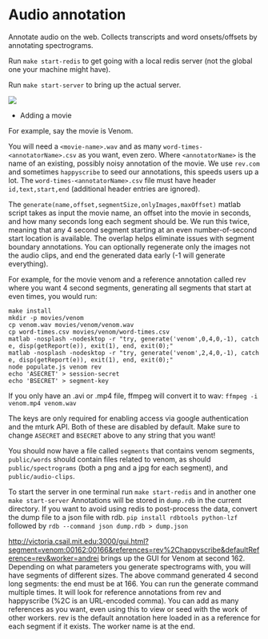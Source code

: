 Audio annotation
================

Annotate audio on the web. Collects transcripts and word onsets/offsets by annotating spectrograms.

Run `make start-redis` to get going with a local redis server (not the global one your machine might have).

Run `make start-server` to bring up the actual server.

![](https://raw.github.com/abarbu/audio-annotation/master/ui.jpg)

* Adding a movie

For example, say the movie is Venom.

You will need a `<movie-name>.wav` and as many `word-times-<annotatorName>.csv` as you
want, even zero. Where `<annotatorName>` is the name of an existing, possibly
noisy annotation of the movie. We use `rev.com` and sometimes `happyscribe` to
seed our annotations, this speeds users up a lot. The
`word-times-<annotatorName>.csv` file must have header `id,text,start,end`
(additional header entries are ignored).

The `generate(name,offset,segmentSize,onlyImages,maxOffset)` matlab script takes
as input the movie name, an offset into the movie in seconds, and how many
seconds long each segment should be. We run this twice, meaning that any 4
second segment starting at an even number-of-second start location is
available. The overlap helps eliminate issues with segment boundary
annotations. You can optionally regenerate only the images not the audio clips,
and end the generated data early (-1 will generate everything).

For example, for the movie venom and a reference annotation called rev where you
want 4 second segments, generating all segments that start at even times, you
would run:

```console
make install
mkdir -p movies/venom
cp venom.wav movies/venom/venom.wav
cp word-times.csv movies/venom/word-times.csv
matlab -nosplash -nodesktop -r "try, generate('venom',0,4,0,-1), catch e, disp(getReport(e)), exit(1), end, exit(0);"
matlab -nosplash -nodesktop -r "try, generate('venom',2,4,0,-1), catch e, disp(getReport(e)), exit(1), end, exit(0);"
node populate.js venom rev
echo 'ASECRET' > session-secret
echo 'BSECRET' > segment-key
```

If you only have an .avi or .mp4 file, ffmpeg will convert it to wav: `ffmpeg -i
venom.mp4 venom.wav`

The keys are only required for enabling access via google authentication and the
mturk API. Both of these are disabled by default. Make sure to change `ASECRET`
and `BSECRET` above to any string that you want!

You should now have a file called `segments` that contains venom segments,
`public/words` should contain files related to venom, as should `public/spectrograms`
(both a png and a jpg for each segment), and `public/audio-clips`.

To start the server in one terminal run `make start-redis` and in another one
`make start-server` Annotations will be stored in `dump.rdb` in the current
directory. If you want to avoid using redis to post-process the data, convert
the dump file to a json file with rdb. `pip install rdbtools python-lzf`
followed by `rdb --command json dump.rdb > dump.json`

http://victoria.csail.mit.edu:3000/gui.html?segment=venom:00162:00166&references=rev%2Chappyscribe&defaultReference=rev&worker=andrei
brings up the GUI for Venom at second 162. Depending on what parameters you
generate spectrograms with, you will have segments of different sizes. The above
command generated 4 second long segments: the end must be at 166. You can run
the generate command multiple times. It will look for reference annotations from
rev and happyscribe (%2C is an URL-encoded comma). You can add as many
references as you want, even using this to view or seed with the work of other
workers. rev is the default annotation here loaded in as a reference for each
segment if it exists. The worker name is at the end.
